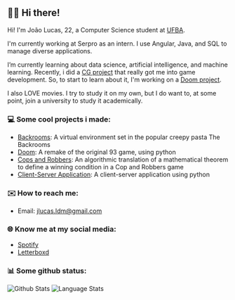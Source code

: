 ## 👋🏻 Hi there!
Hi! I'm João Lucas, 22, a Computer Science student at [UFBA](https://ufba.br/).

I'm currently working at Serpro as an intern. I use Angular, Java, and SQL to manage diverse applications.

I’m currently learning about data science, artificial intelligence, and machine learning. Recently, i did a [CG project](https://github.com/jlucasldm/backrooms) that really got me into game development. So, to start to learn about it, I'm working on a [Doom project](https://github.com/jlucasldm/doom).

I also LOVE movies. I try to study it on my own, but I do want to, at some point, join a university to study it academically.


### 💻 Some cool projects i made:
- [Backrooms](https://github.com/jlucasldm/backrooms): A virtual environment set in the popular creepy pasta The Backrooms
- [Doom](https://github.com/jlucasldm/doom): A remake of the original 93 game, using python
- [Cops and Robbers](https://github.com/jlucasldm/trabalho-grafos): An algorithmic translation of a mathematical theorem to define a winning condition in a Cop and Robbers game
- [Client-Server Application](https://github.com/jlucasldm/trabalho-redes): A client-server application using python


### ✉️ How to reach me:
- Email: jlucas.ldm@gmail.com


### 🌐 Know me at my social media:
- [Spotify](https://open.spotify.com/user/jlucas.ldm)
- [Letterboxd](https://letterboxd.com/nuvem/)


### 📊 Some github status:
![Github Stats](https://github-readme-stats.vercel.app/api?username=jlucasldm&theme=vision-friendly-dark&hide_border=true&include_all_commits=false&count_private=true&hide=issues,prs&line_height=30)
![Language Stats](https://github-readme-stats.vercel.app/api/top-langs/?username=jlucasldm&theme=vision-friendly-dark&hide_border=true&include_all_commits=false&count_private=false&layout=compact)

<!--![Frequency Stats](https://github-readme-streak-stats.herokuapp.com/?user=jlucasldm&theme=vision-friendly-dark&hide_border=true)-->

